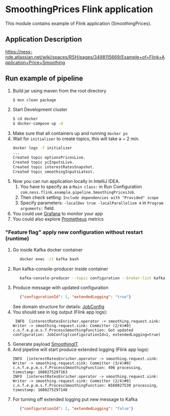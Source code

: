# SmoothingPrices Flink application 
This module contains example of Flink application (SmoothingPrices).

## Application Description

https://ness-nde.atlassian.net/wiki/spaces/RSH/pages/3498115669/Example+of+Flink+Application+Price+Smoothing

## Run example of pipeline
 1. Build jar using maven from the root directory
    ```bash
    $ mvn clean package
    ```
 2. Start Development cluster
    ```bash
    $ cd docker
    $ docker-compose up -d
    ```    
 3. Make sure that all containers up and running `docker ps`
 4. Wait for `initializer` to create topics, this will take a ~ 2 min.
    ```bash
    docker logs -f initializer
    ...
    Created topic optionsPricesLive.
    Created topic ycInputsLive.
    Created topic interestRatesSnapshot.
    Created topic smoothingInputsLatest.
    ```
 5. Now you can run application locally in IntelliJ IDEA.
    1. You have to specify as a `Main class:` in Run Configuration `com.ness.flink.example.pipeline.SmoothingPricesJob`.
    2. Then check setting: `Include dependencies with "Provided" scope`
    3. Specify parameters: `-localDev true -localParallelism 4` in `Program arguments:` field.
 6. You could use [Grafana](http://localhost:3000) to monitor your app
 7. You could also explore [Prometheus](http://localhost:9090) metrics 

### "Feature flag" apply new configuration without restart (runtime)
1. Go inside Kafka docker container 
   ```bash
      docker exec -it kafka bash
   ```
2. Run kafka-console-producer inside container
   ```bash 
      kafka-console-producer --topic configuration --broker-list kafka:9093
   ```
3. Produce message with updated configuration
   ```json 
      {"configurationId": 1, "extendedLogging": "true"}
   ```
   See domain structure for details: [JobConfig](../../flink-example-domain/src/main/java/com/ness/flink/example/pipeline/domain/JobConfig.java)  
4. You should see in log output (Flink app logs):
    ```
     INFO  [interestRatesEnricher.operator -> smoothing.request.sink: Writer -> smoothing.request.sink: Committer (2/4)#0] c.n.f.e.p.m.s.f.ProcessSmoothingFunction: Got updated configuration: JobConfig(configurationId=1, extendedLogging=true) 
    ```
5. Generate payload [SmoothingIT](../../flink-test-example/README.md)
6. And pipeline will start produce extended logging (Flink app logs):
    ```
    INFO  [interestRatesEnricher.operator -> smoothing.request.sink: Writer -> smoothing.request.sink: Committer (3/4)#0] c.n.f.e.p.m.s.f.ProcessSmoothingFunction: 496 processing, timestamp: 1680275297163
    INFO  [interestRatesEnricher.operator -> smoothing.request.sink: Writer -> smoothing.request.sink: Committer (2/4)#0] c.n.f.e.p.m.s.f.ProcessSmoothingFunction: W168027530 processing, timestamp: 1680275297148
    ```
7. For turning off extended logging put new message to Kafka
   ```json 
      {"configurationId": 2, "extendedLogging": "false"}
   ```


